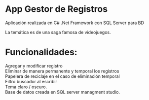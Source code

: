# App Gestor de Registros
Aplicación realizada en C# .Net Framework con SQL Server para BD

La temática es de una saga famosa de videojuegos.
# Funcionalidades:
Agregar y modificar registro <br>
Eliminar de manera permanente y temporal los registros <br>
Papelera de reciclaje en el caso de eliminación temporal <br>
Filtro buscador al escribir <br>
Tema claro / oscuro. <br>
Base de datos creada en SQL server managment studio.
